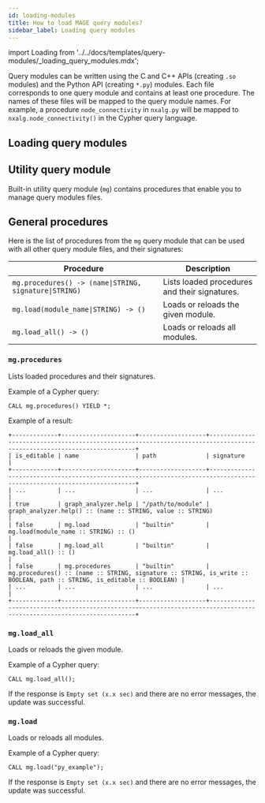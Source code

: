 ```yaml
---
id: loading-modules
title: How to load MAGE query modules?
sidebar_label: Loading query modules
---
```


import Loading from '../../docs/templates/query-modules/\_loading_query_modules.mdx';

Query modules can be written using the C and C++ APIs (creating `.so` modules)
and the Python API (creating `*.py`) modules. Each file corresponds to one query
module and contains at least one procedure. The names of these files will be
mapped to the query module names. For example, a procedure `node_connectivity`
in `nxalg.py` will be mapped to `nxalg.node_connectivity()` in the Cypher query
language.

## Loading query modules

<Loading/>

## Utility query module

Built-in utility query module (`mg`) contains procedures that enable you to
manage query modules files.

## General procedures

Here is the list of procedures from the `mg` query module that can be used with
all other query module files, and their signatures:

| Procedure                                              | Description                                   |
| ------------------------------------------------------ | --------------------------------------------- |
| `mg.procedures() -> (name\|STRING, signature\|STRING)` | Lists loaded procedures and their signatures. |
| `mg.load(module_name\|STRING) -> ()`                   | Loads or reloads the given module.            |
| `mg.load_all() -> ()`                                  | Loads or reloads all modules.                 |

### `mg.procedures`

Lists loaded procedures and their signatures.

Example of a Cypher query:

```cypher
CALL mg.procedures() YIELD *;
```

Example of a result:

```nocopy
+-------------+---------------------+-------------------+-----------------------------------------------------------------------------------------------------------------------+
| is_editable | name                | path              | signature                                                                                                             |
+-------------+---------------------+-------------------+-----------------------------------------------------------------------------------------------------------------------+
| ...         | ...                 | ...               | ...                                                                                                                   |
| true        | graph_analyzer.help | "/path/to/module" | graph_analyzer.help() :: (name :: STRING, value :: STRING)                                                            |
| false       | mg.load             | "builtin"         | mg.load(module_name :: STRING) :: ()                                                                                  |
| false       | mg.load_all         | "builtin"         | mg.load_all() :: ()                                                                                                   |
| false       | mg.procedures       | "builtin"         | mg.procedures() :: (name :: STRING, signature :: STRING, is_write :: BOOLEAN, path :: STRING, is_editable :: BOOLEAN) |
| ...         | ...                 | ...               | ...                                                                                                                   |
+-------------+---------------------+-------------------+-----------------------------------------------------------------------------------------------------------------------+
```

### `mg.load_all`

Loads or reloads the given module.

Example of a Cypher query:

```cypher
CALL mg.load_all();
```

If the response is `Empty set (x.x sec)` and there are no error messages, the
update was successful.

### `mg.load`

Loads or reloads all modules.

Example of a Cypher query:

```cypher
CALL mg.load("py_example");
```

If the response is `Empty set (x.x sec)` and there are no error messages, the
update was successful.
